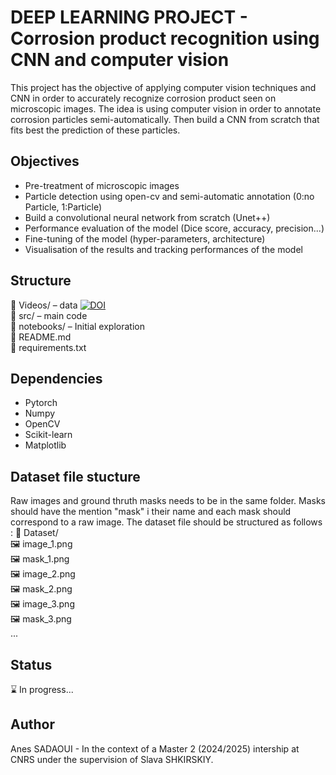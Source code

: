 # DEEP LEARNING PROJECT - Corrosion product recognition using CNN and computer vision

This project has the objective of applying computer vision techniques and CNN in order to accurately recognize corrosion product seen on microscopic images.
The idea is using computer vision in order to annotate corrosion particles semi-automatically. Then build a CNN from scratch that fits best the prediction of these particles.

## Objectives

- Pre-treatment of microscopic images
- Particle detection using open-cv and semi-automatic annotation (0:no Particle, 1:Particle)
- Build a convolutional neural network from scratch (Unet++)
- Performance evaluation of the model (Dice score, accuracy, precision...)
- Fine-tuning of the model (hyper-parameters, architecture)
- Visualisation of the results and tracking performances of the model

## Structure

📁 Videos/ – data [![DOI](https://zenodo.org/badge/DOI/10.5281/zenodo.1234567.svg)](https://doi.org/10.5281/zenodo.14653184)  
📁 src/ – main code  
📁 notebooks/ – Initial exploration  
📄 README.md  
📄 requirements.txt  

## Dependencies 

- Pytorch
- Numpy
- OpenCV
- Scikit-learn
- Matplotlib

## Dataset file stucture
Raw images and ground thruth masks needs to be in the same folder. Masks should have the mention "mask" i their name and each mask should correspond to a raw image. The dataset file should be structured as follows :
  📁 Dataset/  
    🖼️ image_1.png  
    🖼️ mask_1.png  
    🖼️ image_2.png  
    🖼️ mask_2.png  
    🖼️ image_3.png  
    🖼️ mask_3.png  
          ...
    

## Status

⌛ In progress... 

## Author 

Anes SADAOUI -  In the context of a Master 2 (2024/2025) intership at CNRS under the supervision of Slava  SHKIRSKIY.


